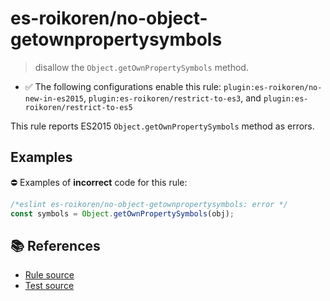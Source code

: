 # es-roikoren/no-object-getownpropertysymbols
> disallow the `Object.getOwnPropertySymbols` method.

- ✅ The following configurations enable this rule: `plugin:es-roikoren/no-new-in-es2015`, `plugin:es-roikoren/restrict-to-es3`, and `plugin:es-roikoren/restrict-to-es5`

This rule reports ES2015 `Object.getOwnPropertySymbols` method as errors.

## Examples

⛔ Examples of **incorrect** code for this rule:

```js
/*eslint es-roikoren/no-object-getownpropertysymbols: error */
const symbols = Object.getOwnPropertySymbols(obj);
```

## 📚 References

- [Rule source](https://github.com/roikoren755/eslint-plugin-es/blob/v1.0.0/src/rules/no-object-getownpropertysymbols.ts)
- [Test source](https://github.com/roikoren755/eslint-plugin-es/blob/v1.0.0/tests/src/rules/no-object-getownpropertysymbols.ts)
